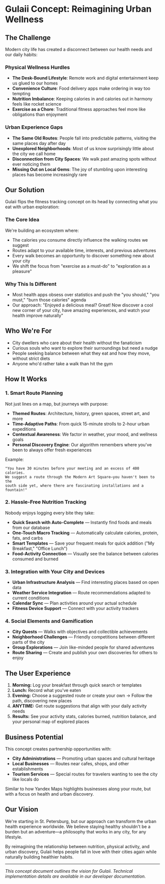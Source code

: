 # Gulaii Concept: Reimagining Urban Wellness

## The Challenge

Modern city life has created a disconnect between our health needs and our daily
habits:

### Physical Wellness Hurdles

- **The Desk-Bound Lifestyle**: Remote work and digital entertainment keep us
  glued to our homes
- **Convenience Culture**: Food delivery apps make ordering in way too tempting
- **Nutrition Imbalance**: Keeping calories in and calories out in harmony feels
  like rocket science
- **Exercise as a Chore**: Traditional fitness approaches feel more like
  obligations than enjoyment

### Urban Experience Gaps

- **The Same Old Routes**: People fall into predictable patterns, visiting the
  same places day after day
- **Unexplored Neighborhoods**: Most of us know surprisingly little about the
  city we call home
- **Disconnection from City Spaces**: We walk past amazing spots without ever
  noticing them
- **Missing Out on Local Gems**: The joy of stumbling upon interesting places
  has become increasingly rare

## Our Solution

Gulaii flips the fitness tracking concept on its head by connecting what you eat
with urban exploration:

### The Core Idea

We're building an ecosystem where:

- The calories you consume directly influence the walking routes we suggest
- Routes adapt to your available time, interests, and previous adventures
- Every walk becomes an opportunity to discover something new about your city
- We shift the focus from "exercise as a must-do" to "exploration as a pleasure"

### Why This Is Different

- Most health apps obsess over statistics and push the "you should," "you must,"
  "burn those calories" agenda
- Our approach: "Enjoyed a delicious meal? Great! Now discover a cool new corner
  of your city, have amazing experiences, and watch your health improve
  naturally"

## Who We're For

- City dwellers who care about their health without the fanaticism
- Curious souls who want to explore their surroundings but need a nudge
- People seeking balance between what they eat and how they move, without strict
  diets
- Anyone who'd rather take a walk than hit the gym

## How It Works

### 1. Smart Route Planning

Not just lines on a map, but journeys with purpose:

- **Themed Routes**: Architecture, history, green spaces, street art, and more
- **Time-Adaptive Paths**: From quick 15-minute strolls to 2-hour urban
  expeditions
- **Contextual Awareness**: We factor in weather, your mood, and wellness goals
- **Personal Discovery Engine**: Our algorithm remembers where you've been to
  always offer fresh experiences

Example:

```
"You have 30 minutes before your meeting and an excess of 400 calories.
We suggest a route through the Modern Art Square—you haven't been to the
south side yet, where there are fascinating installations and a fountain!"
```

### 2. Hassle-Free Nutrition Tracking

Nobody enjoys logging every bite they take:

- **Quick Search with Auto-Complete** — Instantly find foods and meals from our
  database
- **One-Touch Macro Tracking** — Automatically calculate calories, protein,
  fats, and carbs
- **Smart Templates** — Save your frequent meals for quick addition ("My
  Breakfast," "Office Lunch")
- **Food-Activity Connection** — Visually see the balance between calories
  consumed and burned

### 3. Integration with Your City and Devices

- **Urban Infrastructure Analysis** — Find interesting places based on open data
- **Weather Service Integration** — Route recommendations adapted to current
  conditions
- **Calendar Sync** — Plan activities around your actual schedule
- **Fitness Device Support** — Connect with your activity trackers

### 4. Social Elements and Gamification

- **City Quests** — Walks with objectives and collectible achievements
- **Neighborhood Challenges** — Friendly competitions between different parts of
  the city
- **Group Explorations** — Join like-minded people for shared adventures
- **Route Sharing** — Create and publish your own discoveries for others to
  enjoy

## The User Experience

1. **Morning:** Log your breakfast through quick search or templates
2. **Lunch:** Record what you've eaten
3. **Evening:** Choose a suggested route or create your own → Follow the path,
   discovering new places
4. **ANYTIME:** Get route suggestions that align with your daily activity needs
5. **Results:** See your activity stats, calories burned, nutrition balance, and
   your personal map of explored places

## Business Potential

This concept creates partnership opportunities with:

- **City Administrations** — Promoting urban spaces and cultural heritage
- **Local Businesses** — Routes near cafes, shops, and other establishments
- **Tourism Services** — Special routes for travelers wanting to see the city
  like locals do

Similar to how Yandex Maps highlights businesses along your route, but with a
focus on health and urban discovery.

## Our Vision

We're starting in St. Petersburg, but our approach can transform the urban
health experience worldwide. We believe staying healthy shouldn't be a burden
but an adventure—a philosophy that works in any city, for any lifestyle.

By reimagining the relationship between nutrition, physical activity, and urban
discovery, Gulaii helps people fall in love with their cities again while
naturally building healthier habits.

---

_This concept document outlines the vision for Gulaii. Technical implementation
details are available in our developer documentation._
